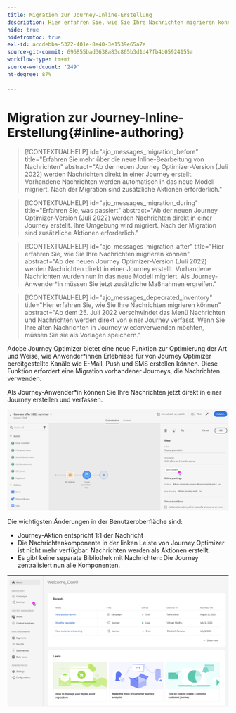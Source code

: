 ```yaml
---
title: Migration zur Journey-Inline-Erstellung
description: Hier erfahren Sie, wie Sie Ihre Nachrichten migrieren können
hide: true
hidefromtoc: true
exl-id: accdebba-5322-401e-8a40-3e1539e65a7e
source-git-commit: 696855bad3638a83c865b3d1d47fb4b05924155a
workflow-type: tm+mt
source-wordcount: '249'
ht-degree: 87%

---
```


# Migration zur Journey-Inline-Erstellung{#inline-authoring}


>[!CONTEXTUALHELP]
>id="ajo_messages_migration_before"
>title="Erfahren Sie mehr über die neue Inline-Bearbeitung von Nachrichten"
>abstract="Ab der neuen Journey Optimizer-Version (Juli 2022) werden Nachrichten direkt in einer Journey erstellt. Vorhandene Nachrichten werden automatisch in das neue Modell migriert. Nach der Migration sind zusätzliche Aktionen erforderlich."

>[!CONTEXTUALHELP]
>id="ajo_messages_migration_during"
>title="Erfahren Sie, was passiert"
>abstract="Ab der neuen Journey Optimizer-Version (Juli 2022) werden Nachrichten direkt in einer Journey erstellt. Ihre Umgebung wird migriert. Nach der Migration sind zusätzliche Aktionen erforderlich."


>[!CONTEXTUALHELP]
>id="ajo_messages_migration_after"
>title="Hier erfahren Sie, wie Sie Ihre Nachrichten migrieren können"
>abstract="Ab der neuen Journey Optimizer-Version (Juli 2022) werden Nachrichten direkt in einer Journey erstellt. Vorhandene Nachrichten wurden nun in das neue Modell migriert. Als Journey-Anwender*in müssen Sie jetzt zusätzliche Maßnahmen ergreifen."

>[!CONTEXTUALHELP]
>id="ajo_messages_depecrated_inventory"
>title="Hier erfahren Sie, wie Sie Ihre Nachrichten migrieren können"
>abstract="Ab dem 25. Juli 2022 verschwindet das Menü Nachrichten und Nachrichten werden direkt von einer Journey verfasst. Wenn Sie Ihre alten Nachrichten in Journey wiederverwenden möchten, müssen Sie sie als Vorlagen speichern."

Adobe Journey Optimizer bietet eine neue Funktion zur Optimierung der Art und Weise, wie Anwender*innen Erlebnisse für von Journey Optimizer bereitgestellte Kanäle wie E-Mail, Push und SMS erstellen können. Diese Funktion erfordert eine Migration vorhandener Journeys, die Nachrichten verwenden.

Als Journey-Anwender*in können Sie Ihre Nachrichten jetzt direkt in einer Journey erstellen und verfassen.

![](assets/inline-message.png)

Die wichtigsten Änderungen in der Benutzeroberfläche sind:

* Journey-Aktion entspricht 1:1 der Nachricht
* Die Nachrichtenkomponente in der linken Leiste von Journey Optimizer ist nicht mehr verfügbar. Nachrichten werden als Aktionen erstellt.
* Es gibt keine separate Bibliothek mit Nachrichten: Die Journey zentralisiert nun alle Komponenten.

![](assets/updated-left-rail.png)
